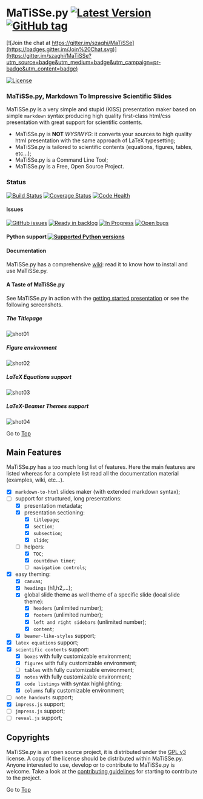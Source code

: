  <a name="top"></a>
# MaTiSSe.py [![Latest Version](https://img.shields.io/pypi/v/MaTiSSe.py.svg)](https://img.shields.io/pypi/v/MaTiSSe.py.svg) [![GitHub tag](https://img.shields.io/github/tag/szaghi/MaTiSSe.svg)]()

[![Join the chat at https://gitter.im/szaghi/MaTiSSe](https://badges.gitter.im/Join%20Chat.svg)](https://gitter.im/szaghi/MaTiSSe?utm_source=badge&utm_medium=badge&utm_campaign=pr-badge&utm_content=badge)

[![License](https://img.shields.io/badge/license-GNU%20GeneraL%20Public%20License%20v3,%20GPLv3-blue.svg)]()

### MaTiSSe.py, Markdown To Impressive Scientific Slides
MaTiSSe.py is a very simple and stupid (KISS) presentation maker based on simple `markdown` syntax producing high quality first-class html/css presentation with great support for scientific contents.

+ MaTiSSe.py is **NOT** *WYSIWYG*: it converts your sources to high quality html presentation with the same approach of LaTeX typesetting;
+ MaTiSSe.py is tailored to scientific contents (equations, figures, tables, etc...);
+ MaTiSSe.py is a Command Line Tool;
+ MaTiSSe.py is a Free, Open Source Project.

### Status

[![Build Status](https://travis-ci.org/szaghi/MaTiSSe.svg?branch=master)](https://travis-ci.org/szaghi/MaTiSSe)
[![Coverage Status](https://img.shields.io/coveralls/szaghi/MaTiSSe.svg)](https://coveralls.io/r/szaghi/MaTiSSe)
[![Code Health](https://landscape.io/github/szaghi/MaTiSSe/master/landscape.svg?style=flat)](https://landscape.io/github/szaghi/MaTiSSe/master)

#### Issues
[![GitHub issues](https://img.shields.io/github/issues/szaghi/MaTiSSe.svg)]()
[![Ready in backlog](https://badge.waffle.io/szaghi/matisse.png?label=ready&title=Ready)](https://waffle.io/szaghi/matisse)
[![In Progress](https://badge.waffle.io/szaghi/matisse.png?label=in%20progress&title=In%20Progress)](https://waffle.io/szaghi/matisse)
[![Open bugs](https://badge.waffle.io/szaghi/matisse.png?label=bug&title=Open%20Bugs)](https://waffle.io/szaghi/matisse)

#### Python support [![Supported Python versions](https://img.shields.io/badge/Py-%202.7,%203.4-blue.svg)]()

#### Documentation

MaTiSSe.py has a comprehensive [wiki](https://github.com/szaghi/MaTiSSe/wiki): read it to know how to install and use MaTiSSe.py.

#### A Taste of MaTiSSe.py
See MaTiSSe.py in action with the [getting started presentation](http://szaghi.github.io/MaTiSSe/#/slide-1) or see the following screenshots.

##### The Titlepage
![shot01](screenshots/01.png)

##### Figure environment
![shot02](screenshots/02.png)

##### LaTeX Equations support
![shot03](screenshots/03.png)

##### LaTeX-Beamer Themes support
![shot04](screenshots/04.png)

Go to [Top](#top)

## Main Features
MaTiSSe.py has a too much long list of features. Here the main features are listed whereas for a complete list read all the documentation material (examples, wiki, etc...).

* [x] `markdown-to-html` slides maker (with extended markdown syntax);
* [ ] support for structured, long presentations:
    * [x] presentation metadata;
    * [x] presentation sectioning:
        * [x] `titlepage`;
        * [x] `section`;
        * [x] `subsection`;
        * [x] `slide`;
    * [ ] helpers:
        * [x] `TOC`;
        * [x] `countdown timer`;
        * [ ] `navigation controls`;
* [x] easy theming:
    * [x] `canvas`;
    * [x] `headings` (h1,h2,...);
    * [x] global slide theme as well theme of a specific slide (local slide theme):
        * [x] `headers` (unlimited number);
        * [x] `footers` (unlimited number);
        * [x] `left and right sidebars` (unlimited number);
        * [x] `content`;
    * [x] `beamer-like-styles` support;
* [x] `latex equations` support;
* [x] `scientific contents` support:
    * [x] `boxes` with fully customizable environment;
    * [x] `figures` with fully customizable environment;
    * [ ] `tables` with fully customizable environment;
    * [x] `notes` with fully customizable environment;
    * [x] `code listings` with syntax highlighting;
    * [x] `columns` fully customizable environment;
* [ ] `note handouts` support;
* [x] `impress.js` support;
* [ ] `jmpress.js` support;
* [ ] `reveal.js` support;

## Copyrights
MaTiSSe.py is an open source project, it is distributed under the [GPL v3](http://www.gnu.org/licenses/gpl-3.0.html) license. A copy of the license should be distributed within MaTiSSe.py. Anyone interested to use, develop or to contribute to MaTiSSe.py is welcome. Take a look at the [contributing guidelines](CONTRIBUTING.md) for starting to contribute to the project.

Go to [Top](#top)

